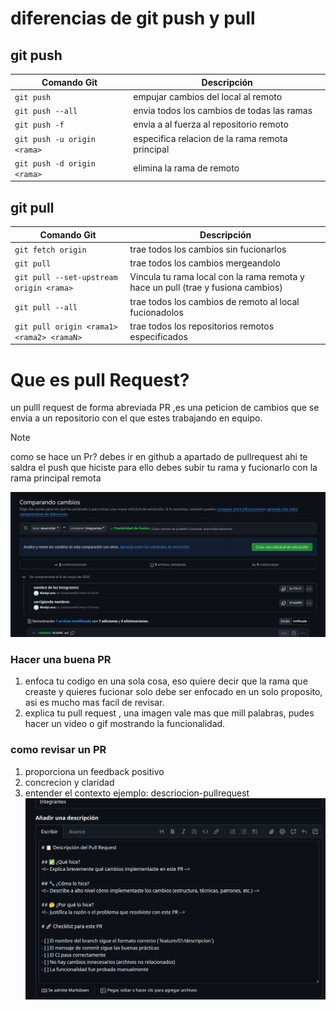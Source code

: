 # diferencias de git push y pull

## git push
| Comando Git          | Descripción                          |
|----------------------|--------------------------------------|
| `git push`      | empujar cambios del local al remoto  |
| `git push --all` | envia todos los cambios de todas las ramas |
| `git push -f` | envia a al fuerza al repositorio remoto|
| `git push -u origin <rama>`| especifica relacion de la rama remota principal |
| `git push -d origin <rama>`|  elimina la rama de remoto |


## git pull

| Comando Git          | Descripción                          |
|----------------------|--------------------------------------|
| `git fetch origin`  |trae todos los cambios sin fucionarlos |
| `git pull`      |trae todos los cambios mergeandolo|
| `git pull --set-upstream origin <rama>`| Vincula tu rama local con la rama remota y hace un pull (trae y fusiona cambios)|
| `git pull --all` | trae todos los cambios de remoto al local fucionadolos|
| `git pull origin <rama1> <rama2> <ramaN>`| trae todos los repositorios remotos especificados|
# Que es pull Request?
un pulll request de forma abreviada PR ,es una peticion de cambios que se envia a un repositorio con el que estes trabajando en equipo.
>[!NOTE]
>como se hace un Pr?
>debes ir en github a apartado de pullrequest ahi te saldra el push que hiciste
>para ello debes subir tu rama y fucionarlo con la rama principal remota

![git y github](../img/ejemplo-pullrequest.png) 
### Hacer una buena PR
1. enfoca tu codigo en una sola cosa, eso quiere decir que la rama que creaste y quieres fucionar solo debe ser enfocado en un solo proposito, asi es mucho mas facil de revisar.
2. explica tu pull request , una imagen vale mas que mill palabras, pudes hacer un video o gif mostrando la funcionalidad.
### como revisar un PR
1. proporciona un feedback positivo
2. concrecion y claridad
3. entender el contexto
ejemplo:
descriocion-pullrequest
![git y github](../img/descriocion-pullrequest.png) 